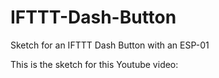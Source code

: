# IFTTT-Dash-Button
Sketch for an IFTTT Dash Button with an ESP-01


This is the sketch for this Youtube video: 
